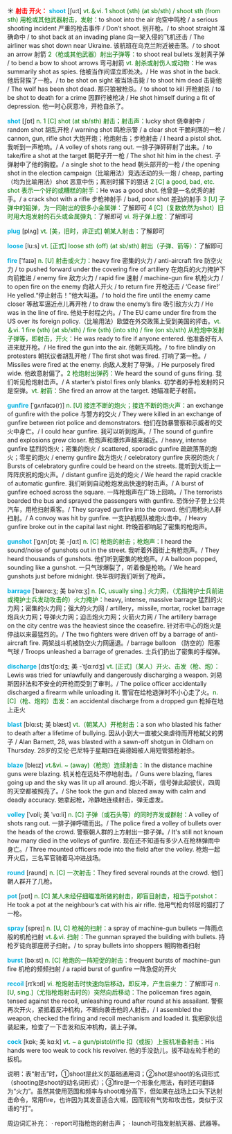 ☀ <font color="red">**射击 开火：**</font>
<font color="sky blue">**shoot**</font> [ʃu:t] 
<font color="rgb(227, 108, 9)">vt.＆vi. 1 shoot (sth) (at sb/sth) / shoot sth (from sth) 用枪或其他武器射击，发射：</font>to shoot into the air 向空中鸣枪 / a serious shooting incident 严重的枪击事件 / Don’t shoot. 别开枪。/ to shoot straight 准确命中 / to shot back at an invading plane 向一架入侵的飞机还击 / The airliner was shot down near Ukraine. 该航班在乌克兰附近被击落。/ to shoot an arrow 射箭 <font color="rgb(227, 108, 9)">2（枪或其他武器）射出子弹等：</font>to shoot real bullets 发射真子弹 / to bend a bow to shoot arrows 弯弓射箭 <font color="rgb(227, 108, 9)">vt. 射杀或射伤人或动物：</font>He was summarily shot as spies. 他被当作间谍立即处决。/ He was shot in the back. 他后背挨了一枪。/ to be shot on sight 被当场击毙 / to shoot him dead 击毙他 / The wolf has been shot dead. 那只狼被枪杀。/ to shoot to kill 开枪射杀 / to be shot to death for a crime 因罪行被枪决 / He shot himself during a fit of depression. 他一时心灰意冷，开枪自杀了。

<font color="sky blue">**shot**</font> [ʃɒt] 
<font color="rgb(227, 108, 9)">n. 1 [C] shot (at sb/sth) 射击；射击声：</font>lucky shot 侥幸射中 / random shot 胡乱开枪 / warning shot 鸣枪示警 / a clear shot 干脆利落的一枪 / cannon, gun, rifle shot 大炮开炮；枪炮射击；步枪射击 / I heard a pistol shot. 我听到一声枪响。/ A volley of shots rang out. 一排子弹砰砰射了出来。/ to take/fire a shot at the target 朝靶子开一枪 / The shot hit him in the chest. 子弹射中了他的胸膛。/ a single shot to the head 朝头部开的一枪 / the opening shot in the election campaign（比喻用法）竞选活动的头一炮 / cheap, parting（均为比喻用法）shot 恶意中伤；离别时撂下的狠话 <font color="rgb(227, 108, 9)">2 [C] a good, bad, etc. shot 表示一个好的或糟糕的射手：</font>He was a good shot. 他曾是一名优秀的射手。/ a crack shot with a rifle 步枪神射手 / bad, poor shot 差劲的射手 <font color="rgb(227, 108, 9)">3 [U] 子弹中的铅弹，为一同射出的很多小金属弹：</font>了解即可 <font color="rgb(227, 108, 9)">4 [C]（复数依然为shot）旧时用大炮发射的石头或金属弹丸：</font>了解即可 <font color="rgb(227, 108, 9)">vi. 将子弹上膛：</font>了解即可

<font color="sky blue">**plug**</font> [plʌɡ] 
<font color="rgb(227, 108, 9)">vt. [美，旧时，非正式] 朝某人射击：</font>了解即可

<font color="sky blue">**loose**</font> [lu:s] 
<font color="rgb(227, 108, 9)">vt. [正式] loose sth (off) (at sb/sth) 射出（子弹、箭等）：</font>了解即可

<font color="sky blue">**fire**</font> ['faɪə] 
<font color="rgb(227, 108, 9)">n. [U] 射击或火力：</font>heavy fire 密集的火力 / anti-aircraft fire 防空火力 / to pushed forward under the covering fire of artillery 在炮兵的火力掩护下向前推进 / enemy fire 敌方火力 / rapid fire 速射 / machine-gun fire 机枪火力 / to open fire on the enemy 向敌人开火 / to return fire 开枪还击 / ‘Cease fire!’ He yelled.“停止射击！”他大叫道。/ to hold the fire until the enemy came closer 等敌军逼近点儿再开枪 / to draw the enemy’s fire 吸引敌方火力 / He was in the line of fire. 他处于射程之内。/ The EU came under fire from the US over its foreign policy.（比喻用法）欧盟在外交政策上受到美国的抨击。<font color="rgb(227, 108, 9)">vt.＆vi. 1 fire (sth) (at sb/sth) / fire (sth) (into sth) / fire (on sb/sth) 从枪炮中发射子弹等，即射击，开火：</font>He was ready to fire if anyone entered. 他准备好有人进来就开枪。/ He fired the gun into the air. 他朝天鸣枪。/ to fire blindly on protesters 朝抗议者胡乱开枪 / The first shot was fired. 打响了第一枪。/ Missiles were fired at the enemy. 向敌人发射了导弹。/ He purposely fired wide. 他故意射偏了。<font color="rgb(227, 108, 9)">2 枪炮射出弹药：</font>We heard the sound of guns firing. 我们听见枪炮射击声。/ A starter’s pistol fires only blanks. 初学者的手枪发射的只是空弹。<font color="rgb(227, 108, 9)">vt. 射箭：</font>She fired an arrow at the target. 她瞄准靶子射箭。
           
<font color="sky blue">**gunfire**</font> [ˈgʌnfaɪə(r)]
<font color="rgb(227, 108, 9)">n. [U] 接连不断的炮火；接连不断的炮火声：</font>an exchange of gunfire with the police 与警方的交火 / They were killed in an exchange of gunfire between riot police and demonstrators. 他们在防暴警察和示威者的交火中身亡。/ I could hear gunfire. 我可以听到炮声。/ The sound of gunfire and explosions grew closer. 枪炮声和爆炸声越来越近。/ heavy, intense gunfire 猛烈的炮火；密集的炮火 / scattered, sporadic gunfire 疏疏落落的炮火；零星的炮火 / enemy gunfire 敌方炮火 / celebratory gunfire 庆祝的炮火 / Bursts of celebratory gunfire could be heard on the streets. 能听到大街上一阵阵庆祝的炮火声。/ distant gunfire 远处的炮火 / We heard the rapid crackle of automatic gunfire. 我们听到自动枪炮发出快速的射击声。/ A burst of gunfire echoed across the square. 一阵枪炮声在广场上回响。/ The terrorists boarded the bus and sprayed the passengers with gunfire. 恐饰分子登上公共汽车，用枪扫射乘客。/ They sprayed gunfire into the crowd. 他们用枪向人群扫射。/ A convoy was hit by gunfire. 一支护航舰队被炮火击中。/ Heavy gunfire broke out in the capital last night. 昨晚首都响起了密集的枪炮声。
           
<font color="sky blue">**gunshot**</font> [ˈgʌnʃɒt; 美 -ʃɑ:t]
<font color="rgb(227, 108, 9)">n. [C] 枪炮的射击；枪炮声：</font>I heard the sound/noise of gunshots out in the street. 我听着外面街上有枪炮声。/ They heard thousands of gunshots. 他们听到密集的枪炮声。/ A balloon popped, sounding like a gunshot. 一只气球爆裂了，听着像是枪响。/ We heard gunshots just before midnight. 快半夜时我们听到了枪声。
            
<font color="sky blue">**barrage**</font> [ˈbærɑ:ʒ; 美 bəˈrɑ:ʒ]
<font color="rgb(227, 108, 9)">n. [C, usually sing.] 火力网，（尤指掩护士兵前进或掩护士兵发动攻击的）火力掩护：</font>heavy, intense, massive barrage 猛烈的火力网；密集的火力网；强大的火力网 / artillery，missile, mortar, rocket barrage 炮兵火力网；导弹火力网；迫击炮火力网；火箭火力网 / The artillery barrage on the city centre was the heaviest since the ceasefire. 针对市中心的炮火是停战以来最猛烈的。/ The two fighters were driven off by a barrage of anti-aircraft fire. 两架战斗机被防空火力网逼退。/ barrage balloon （防空的）阻塞气球 / Troops unleashed a barrage of grenades. 士兵们扔出了密集的手榴弹。

<font color="sky blue">**discharge**</font> [dɪsˈtʃɑ:dʒ; 美 -ˈtʃɑ:rdʒ]
<font color="rgb(227, 108, 9)">vt. [正式]（某人）开火、击发（枪、炮）：</font>Lewis was tried for unlawfully and dangerously discharging a weapon. 刘易斯因非法和不安全的开枪而受到了审判。/ The police officer accidentally discharged a firearm while unloading it. 警官在给枪退弹时不小心走了火。<font color="rgb(227, 108, 9)">n. [C]（枪、炮的）击发：</font>an accidental discharge from a dropped gun 枪掉在地上走火
 
<font color="sky blue">**blast**</font> [blɑ:st; 美 blæst]
<font color="rgb(227, 108, 9)">vt.（朝某人）开枪射击：</font>a son who blasted his father to death after a lifetime of bullying. 因从小到大一直被父亲虐待而开枪弑父的男子 / Alan Barnett, 28, was blasted with a sawn-off shotgun in Oldham on Thursday. 28岁的艾伦·巴尼特于星期四在奥德姆被人用短管猎枪射杀。
           
<font color="sky blue">**blaze**</font> [bleɪz]
<font color="rgb(227, 108, 9)">vt.&vi. ~ (away)（枪炮）连续射击：</font>In the distance machine guns were blazing. 机关枪在远处不停地射击。/ Guns were blazing, flares going up and the sky was lit up all around. 炮火不断，信号弹此起彼伏，四周的天空都被照亮了。/ She took the gun and blazed away with calm and deadly accuracy. 她拿起枪，冷静地连续射击，弹无虚发。
               
<font color="sky blue">**volley**</font> [ˈvɒli; 美 ˈvɑ:li]
<font color="rgb(227, 108, 9)">n. [C] 子弹（或石头等）的同时齐发或群射：</font>A volley of shots rang out. 一排子弹呼啸而出。/ The police fired a volley of bullets over the heads of the crowd. 警察朝人群的上方射出一排子弹。/ It's still not known how many died in the volleys of gunfire. 现在还不知道有多少人在枪林弹雨中身亡。/ Three mounted officers rode into the field after the volley. 枪炮一起开火后，三名军官骑着马冲进战场。

<font color="sky blue">**round**</font> [raʊnd] 
<font color="rgb(227, 108, 9)">n. [C] 一次射击：</font>They fired several rounds at the crowd. 他们朝人群开了几枪。

<font color="sky blue">**pot**</font> [pɒt] 
<font color="rgb(227, 108, 9)">n. [C] 某人未经仔细瞄准所做的射击，即盲目射击，相当于potshot：</font>He took a pot at the neighbour’s cat with his air rifle. 他用气枪向邻居的猫打了一枪。

<font color="sky blue">**spray**</font> [spreɪ] 
<font color="rgb(227, 108, 9)">n. [U, C] 枪械的扫射：</font>a spray of machine-gun bullets 一阵雨点般的机枪扫射 <font color="rgb(227, 108, 9)">vt.＆vi. 扫射：</font>The gunman sprayed the building with bullets. 持枪歹徒向那座房子扫射。/ to spray bullets into shoppers 朝购物者扫射

<font color="sky blue">**burst**</font> [bə:st] 
<font color="rgb(227, 108, 9)">n. [C] 枪炮的一阵短促的射击：</font>frequent bursts of machine-gun fire 机枪的频频扫射 / a rapid burst of gunfire 一阵急促的开火
           
<font color="sky blue">**recoil**</font> [rɪˈkɔɪl]
<font color="rgb(227, 108, 9)">vi. 枪炮射击时快速向后移动，即反冲，产生后坐力：</font>了解即可 <font color="rgb(227, 108, 9)">n. [U, sing.]（尤指枪炮射击时的）突然向后移动：</font>The policeman fires again, tensed against the recoil, unleashing round after round at his assailant. 警察再次开火，紧抵着反冲机构，不断向袭击他的人射击。/ I assembled the weapon, checked the firing and recoil mechanism and loaded it. 我把家伙组装起来，检查了一下击发和反冲机构，装上子弹。
           
<font color="sky blue">**cock**</font> [kɒk; 美 kɑ:k]
<font color="rgb(227, 108, 9)">vt. ~ a gun/pistol/rifle 扣（或扳）上扳机准备射击：</font>His hands were too weak to cock his revolver. 他的手没劲儿，扳不动左轮手枪的扳机。
    
说明：表“射击”时，①shoot是此义的基础通用词；②shot是shoot的名词形式（shooting是shoot的动名词形式）；③fire是一个形象化用法，有时还可翻译为“火力”。虽然其使用范围和频率与shoot难分高下，但如果在战场上口头下达射击命令，常用fire，也许因为其发音适合大喊，因而较有气势和攻击性，类似于汉语的“打”。

周边词汇补充：
· report可指枪炮的射击声；
· launch可指发射航天器、武器等。